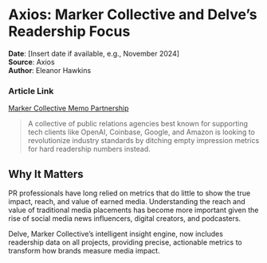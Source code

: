 # Axios: Marker Collective and Delve’s Readership Focus

**Date**: [Insert date if available, e.g., November 2024]  
**Source**: Axios  
**Author**: Eleanor Hawkins  

### Article Link
[Marker Collective Memo Partnership](https://www.axios.com/2024/12/05/marker-collective-memo-partnership/)


> A collective of public relations agencies best known for supporting tech clients like OpenAI, Coinbase, Google, and Amazon is looking to revolutionize industry standards by ditching empty impression metrics for hard readership numbers instead.  

## Why It Matters
PR professionals have long relied on metrics that do little to show the true impact, reach, and value of earned media. Understanding the reach and value of traditional media placements has become more important given the rise of social media news influencers, digital creators, and podcasters.

Delve, Marker Collective’s intelligent insight engine, now includes readership data on all projects, providing precise, actionable metrics to transform how brands measure media impact.